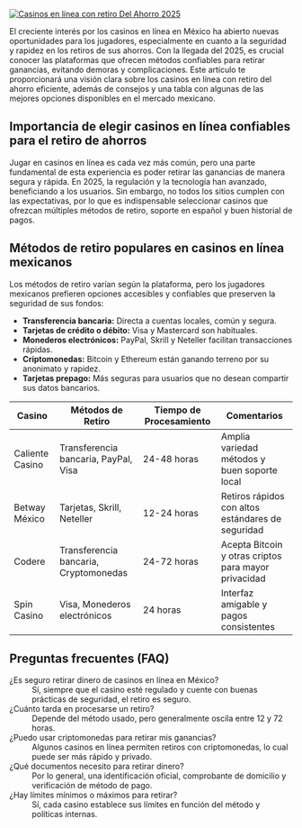 [![Casinos en línea con retiro Del Ahorro 2025](https://123-caf.pages.dev/gitsignup.png)](https://vrmoo.ru/Bt82HjjY)

<p>El creciente interés por los casinos en línea en México ha abierto nuevas oportunidades para los jugadores, especialmente en cuanto a la seguridad y rapidez en los retiros de sus ahorros. Con la llegada del 2025, es crucial conocer las plataformas que ofrecen métodos confiables para retirar ganancias, evitando demoras y complicaciones. Este artículo te proporcionará una visión clara sobre los casinos en línea con retiro del ahorro eficiente, además de consejos y una tabla con algunas de las mejores opciones disponibles en el mercado mexicano.</p>  <h2>Importancia de elegir casinos en línea confiables para el retiro de ahorros</h2> <p>Jugar en casinos en línea es cada vez más común, pero una parte fundamental de esta experiencia es poder retirar las ganancias de manera segura y rápida. En 2025, la regulación y la tecnología han avanzado, beneficiando a los usuarios. Sin embargo, no todos los sitios cumplen con las expectativas, por lo que es indispensable seleccionar casinos que ofrezcan múltiples métodos de retiro, soporte en español y buen historial de pagos.</p>  <h2>Métodos de retiro populares en casinos en línea mexicanos</h2> <p>Los métodos de retiro varían según la plataforma, pero los jugadores mexicanos prefieren opciones accesibles y confiables que preserven la seguridad de sus fondos:</p> <ul>   <li><strong>Transferencia bancaria:</strong> Directa a cuentas locales, común y segura.</li>   <li><strong>Tarjetas de crédito o débito:</strong> Visa y Mastercard son habituales.</li>   <li><strong>Monederos electrónicos:</strong> PayPal, Skrill y Neteller facilitan transacciones rápidas.</li>   <li><strong>Criptomonedas:</strong> Bitcoin y Ethereum están ganando terreno por su anonimato y rapidez.</li>   <li><strong>Tarjetas prepago:</strong> Más seguras para usuarios que no desean compartir sus datos bancarios.</li> </ul>  <table>   <thead>     <tr>       <th>Casino</th>       <th>Métodos de Retiro</th>       <th>Tiempo de Procesamiento</th>       <th>Comentarios</th>     </tr>   </thead>   <tbody>     <tr>       <td>Caliente Casino</td>       <td>Transferencia bancaria, PayPal, Visa</td>       <td>24-48 horas</td>       <td>Amplia variedad métodos y buen soporte local</td>     </tr>     <tr>       <td>Betway México</td>       <td>Tarjetas, Skrill, Neteller</td>       <td>12-24 horas</td>       <td>Retiros rápidos con altos estándares de seguridad</td>     </tr>     <tr>       <td>Codere</td>       <td>Transferencia bancaria, Cryptomonedas</td>       <td>24-72 horas</td>       <td>Acepta Bitcoin y otras criptos para mayor privacidad</td>     </tr>     <tr>       <td>Spin Casino</td>       <td>Visa, Monederos electrónicos</td>       <td>24 horas</td>       <td>Interfaz amigable y pagos consistentes</td>     </tr>   </tbody> </table>  <h2>Preguntas frecuentes (FAQ)</h2> <dl>   <dt>¿Es seguro retirar dinero de casinos en línea en México?</dt>   <dd>Sí, siempre que el casino esté regulado y cuente con buenas prácticas de seguridad, el retiro es seguro.</dd>    <dt>¿Cuánto tarda en procesarse un retiro?</dt>   <dd>Depende del método usado, pero generalmente oscila entre 12 y 72 horas.</dd>    <dt>¿Puedo usar criptomonedas para retirar mis ganancias?</dt>   <dd>Algunos casinos en línea permiten retiros con criptomonedas, lo cual puede ser más rápido y privado.</dd>    <dt>¿Qué documentos necesito para retirar dinero?</dt>   <dd>Por lo general, una identificación oficial, comprobante de domicilio y verificación de método de pago.</dd>    <dt>¿Hay límites mínimos o máximos para retirar?</dt>   <dd>Sí, cada casino establece sus límites en función del método y políticas internas.</dd> </dl>